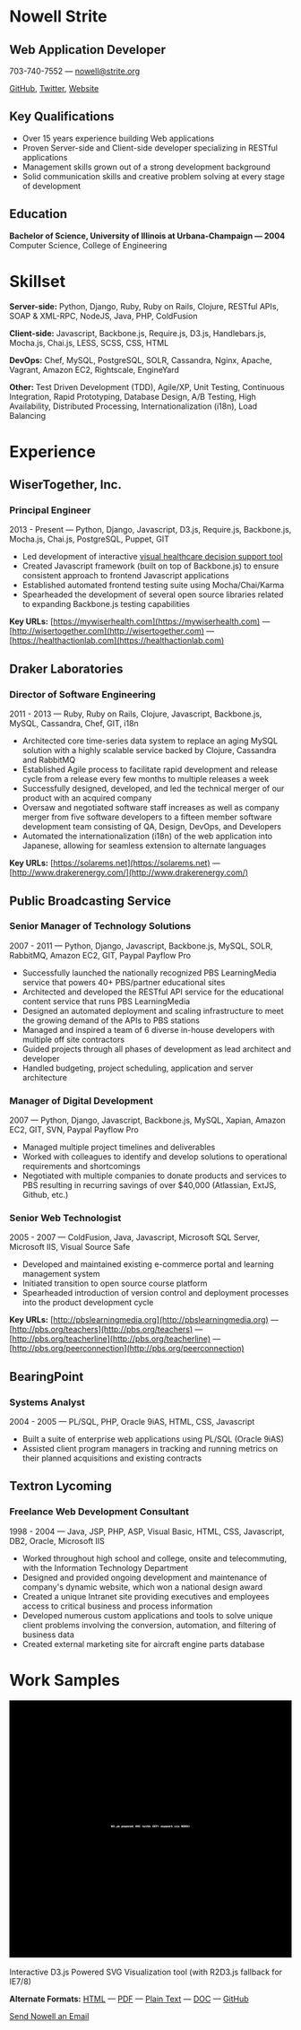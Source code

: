 Nowell Strite
=============

Web Application Developer
-------------------------

703-740-7552 —
 nowell@strite.org

[GitHub](https://github.com/nowells), [Twitter](https://twitter.com/nowells), [Website](http://nowell.strite.org)

Key Qualifications
------------------

-   Over 15 years experience building Web applications
-   Proven Server-side and Client-side developer specializing in RESTful applications
-   Management skills grown out of a strong development background
-   Solid communication skills and creative problem solving at every stage of development

Education
---------

**Bachelor of Science, University of Illinois at Urbana-Champaign — 2004**
 Computer Science, College of Engineering

Skillset
========

**Server-side:** Python, Django, Ruby, Ruby on Rails, Clojure, RESTful APIs, SOAP & XML-RPC, NodeJS, Java, PHP, ColdFusion

**Client-side:** Javascript, Backbone.js, Require.js, D3.js, Handlebars.js, Mocha.js, Chai.js, LESS, SCSS, CSS, HTML

**DevOps:** Chef, MySQL, PostgreSQL, SOLR, Cassandra, Nginx, Apache, Vagrant, Amazon EC2, Rightscale, EngineYard

**Other:** Test Driven Development (TDD), Agile/XP, Unit Testing, Continuous Integration, Rapid Prototyping, Database Design, A/B Testing, High Availability, Distributed Processing, Internationalization (i18n), Load Balancing

Experience
==========

WiserTogether, Inc.
-------------------

### Principal Engineer

2013 - Present — Python, Django, Javascript, D3.js, Require.js, Backbone.js, Mocha.js, Chai.js, PostgreSQL, Puppet, GIT

-   Led development of interactive [visual healthcare decision support tool](http://nowell.strite.org/resume/img/bullseye.gif "Interactive D3.js Powered SVG Visualization tool (with R2D3.js fallback for IE7/8)")
-   Created Javascript framework (built on top of Backbone.js) to ensure consistent approach to frontend Javascript applications
-   Established automated frontend testing suite using Mocha/Chai/Karma
-   Spearheaded the development of several open source libraries related to expanding Backbone.js testing capabilities

**Key URLs:** [https://mywiserhealth.com](https://mywiserhealth.com) — [http://wisertogether.com](http://wisertogether.com) — [https://healthactionlab.com](https://healthactionlab.com)

Draker Laboratories
-------------------

### Director of Software Engineering

2011 - 2013 — Ruby, Ruby on Rails, Clojure, Javascript, Backbone.js, MySQL, Cassandra, Chef, GIT, i18n

-   Architected core time-series data system to replace an aging MySQL solution with a highly scalable service backed by Clojure, Cassandra and RabbitMQ
-   Established Agile process to facilitate rapid development and release cycle from a release every few months to multiple releases a week
-   Successfully designed, developed, and led the technical merger of our product with an acquired company
-   Oversaw and negotiated software staff increases as well as company merger from five software developers to a fifteen member software development team consisting of QA, Design, DevOps, and Developers
-   Automated the internationalization (i18n) of the web application into Japanese, allowing for seamless extension to alternate languages

**Key URLs:** [https://solarems.net](https://solarems.net) — [http://www.drakerenergy.com/](http://www.drakerenergy.com/)

Public Broadcasting Service
---------------------------

### Senior Manager of Technology Solutions

2007 - 2011 — Python, Django, Javascript, Backbone.js, MySQL, SOLR, RabbitMQ, Amazon EC2, GIT, Paypal Payflow Pro

-   Successfully launched the nationally recognized PBS LearningMedia service that powers 40+ PBS/partner educational sites
-   Architected and developed the RESTful API service for the educational content service that runs PBS LearningMedia
-   Designed an automated deployment and scaling infrastructure to meet the growing demand of the APIs to PBS stations
-   Managed and inspired a team of 6 diverse in-house developers with multiple off site contractors
-   Guided projects through all phases of development as lead architect and developer
-   Handled budgeting, project scheduling, application and server architecture

### Manager of Digital Development

2007 — Python, Django, Javascript, Backbone.js, MySQL, Xapian, Amazon EC2, GIT, SVN, Paypal Payflow Pro

-   Managed multiple project timelines and deliverables
-   Worked with colleagues to identify and develop solutions to operational requirements and shortcomings
-   Negotiated with multiple companies to donate products and services to PBS resulting in recurring savings of over \$40,000 (Atlassian, ExtJS, Github, etc.)

### Senior Web Technologist

2005 - 2007 — ColdFusion, Java, Javascript, Microsoft SQL Server, Microsoft IIS, Visual Source Safe

-   Developed and maintained existing e-commerce portal and learning management system
-   Initiated transition to open source course platform
-   Spearheaded introduction of version control and deployment processes into the product development cycle

**Key URLs:** [http://pbslearningmedia.org](http://pbslearningmedia.org) — [http://pbs.org/teachers](http://pbs.org/teachers) — [http://pbs.org/teacherline](http://pbs.org/teacherline) — [http://pbs.org/peerconnection](http://pbs.org/peerconnection)

BearingPoint
------------

### Systems Analyst

2004 - 2005 — PL/SQL, PHP, Oracle 9iAS, HTML, CSS, Javascript

-   Built a suite of enterprise web applications using PL/SQL (Oracle 9iAS)
-   Assisted client program managers in tracking and running metrics on their planned acquisitions and existing contracts

Textron Lycoming
----------------

### Freelance Web Development Consultant

1998 - 2004 — Java, JSP, PHP, ASP, Visual Basic, HTML, CSS, Javascript, DB2, Oracle, Microsoft IIS

-   Worked throughout high school and college, onsite and telecommuting, with the Information Technology Department
-   Designed and provided ongoing development and maintenance of company's dynamic website, which won a national design award
-   Created a unique Intranet site providing executives and employees access to critical business and process information
-   Developed numerous custom applications and tools to solve unique client problems involving the conversion, automation, and filtering of business data
-   Created external marketing site for aircraft engine parts database

Work Samples
============

![](img/bullseye.gif)

Interactive D3.js Powered SVG Visualization tool (with R2D3.js fallback for IE7/8)

**Alternate Formats:** [HTML](http://nowell.strite.org/resume/) — [PDF](http://nowell.strite.org/resume/resume.pdf) — [Plain Text](http://nowell.strite.org/resume/resume.txt) — [DOC](http://nowell.strite.org/resume/resume.docx) — [GitHub](http://github.com/nowells/resume/)

[Send Nowell an Email](mailto:nowell@strite.org)
